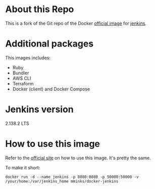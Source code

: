 # About this Repo

This is a fork of the Git repo of the Docker [official image](https://docs.docker.com/docker-hub/official_repos/) for [jenkins](hhttps://hub.docker.com/_/jenkins/).

# Additional packages

This images includes:

* Ruby
* Bundler
* AWS CLI
* Terraform
* Docker (client) and Docker Compose

# Jenkins version

2.138.2 LTS

# How to use this image

Refer to the [official site](https://github.com/jenkinsci/docker) on how to use this image. It's pretty the same.

To make it short:

```
docker run -d --name jenkins -p 8080:8080 -p 50000:50000 -v /your/home:/var/jenkins_home mminks/docker-jenkins
```
